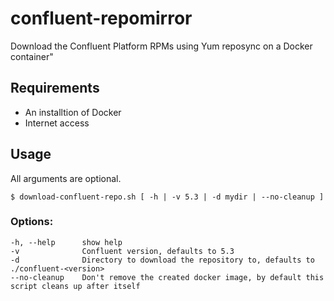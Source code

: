 # confluent-repomirror
Download the Confluent Platform RPMs using Yum reposync on a Docker container"

## Requirements
* An installtion of Docker
* Internet access

## Usage
All arguments are optional.

`$ download-confluent-repo.sh [ -h | -v 5.3 | -d mydir | --no-cleanup ]`
### Options:

```
-h, --help      show help
-v              Confluent version, defaults to 5.3
-d              Directory to download the repository to, defaults to ./confluent-<version>
--no-cleanup    Don't remove the created docker image, by default this script cleans up after itself
````